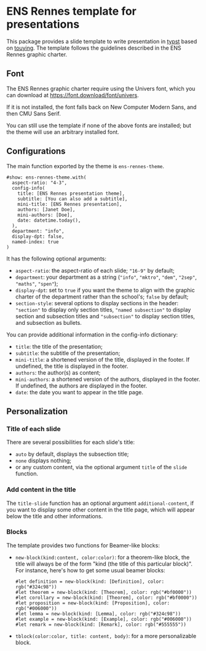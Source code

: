 # ENS Rennes template for presentations

This package provides a slide template to write presentation in [typst](https://typst.app/home/) based on [touying](https://touying-typ.github.io/).
The template follows the guidelines described in the ENS Rennes graphic charter.

## Font

The ENS Rennes graphic charter require using the Univers font, which you can download at https://font.download/font/univers.

If it is not installed, the font falls back on New Computer Modern Sans, and then CMU Sans Serif.

You can still use the template if none of the above fonts are installed; but the theme will use an arbitrary installed font.

## Configurations

The main function exported by the theme is `ens-rennes-theme`.

```typst
#show: ens-rennes-theme.with(
  aspect-ratio: "4-3",
  config-info(
    title: [ENS Rennes presentation theme],
    subtitle: [You can also add a subtitle],
    mini-title: [ENS Rennes presentation],
    authors: [Janet Doe],
    mini-authors: [Doe],
    date: datetime.today(),
  ),
  department: "info",
  display-dpt: false,
  named-index: true
)
```

It has the following optional arguments:
- `aspect-ratio`: the aspect-ratio of each slide; `"16-9"` by default;
- `department`: your department as a string (`"info"`, `"mktro"`, `"dem"`, `"2sep"`, `"maths"`, `"spen"`);
- `display-dpt`: set to `true` if you want the theme to align with the graphic charter of the department rather than the school's; `false` by default;
- `section-style`: several options to display sections in the header: `"section"` to display only section titles, `"named subsection"` to display section and subsection titles and `"subsection"` to display section titles, and subsection as bullets.

You can provide additional information in the config-info dictionary:
- `title`: the title of the presentation;
- `subtitle`: the subtitle of the presentation;
- `mini-title`: a shortened version of the title, displayed in the footer. If undefined, the title is displayed in the footer.
- `authors`: the author(s) as content;
- `mini-authors`: a shortened version of the authors, displayed in the footer. If undefined, the authors are displayed in the footer.
- `date`: the date you want to appear in the title page.

## Personalization

### Title of each slide

There are several possibilities for each slide's title:
- `auto` by default, displays the subsection title;
- `none` displays nothing;
- or any custom content, via the optional argument `title` of the `slide` function.

### Add content in the title

The `title-slide` function has an optional argument `additional-content`, if you want to display some other content in the title page, which will appear below the title and other informations.

### Blocks

The template provides two functions for Beamer-like blocks:
- `new-block(kind:content, color:color)`: for a theorem-like block, the title will always be of the form "kind (the title of this particular block)". For instance, here's how to get some usual beamer blocks:
  ```typst
  #let definition = new-block(kind: [Definition], color: rgb("#324c98"))
  #let theorem = new-block(kind: [Theorem], color: rgb("#bf0000"))
  #let corollary = new-block(kind: [Theorem], color: rgb("#bf0000"))
  #let proposition = new-block(kind: [Proposition], color: rgb("#006000"))
  #let lemma = new-block(kind: [Lemma], color: rgb("#324c98"))
  #let example = new-block(kind: [Example], color: rgb("#006000"))
  #let remark = new-block(kind: [Remark], color: rgb("#555555"))
  ```
- `tblock(color:color, title: content, body)`: for a more personalizable block.
